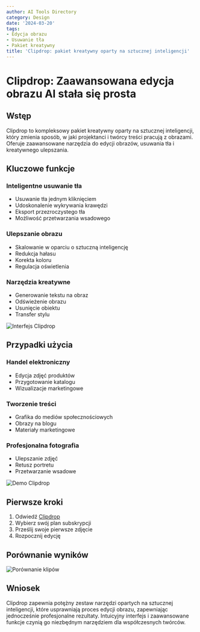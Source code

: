 ```yaml
---
author: AI Tools Directory
category: Design
date: '2024-03-20'
tags:
- Edycja obrazu
- Usuwanie tła
- Pakiet kreatywny
title: 'Clipdrop: pakiet kreatywny oparty na sztucznej inteligencji'
---
```


# Clipdrop: Zaawansowana edycja obrazu AI stała się prosta

## Wstęp

Clipdrop to kompleksowy pakiet kreatywny oparty na sztucznej inteligencji, który zmienia sposób, w jaki projektanci i twórcy treści pracują z obrazami. Oferuje zaawansowane narzędzia do edycji obrazów, usuwania tła i kreatywnego ulepszania.

## Kluczowe funkcje

### Inteligentne usuwanie tła
- Usuwanie tła jednym kliknięciem
- Udoskonalenie wykrywania krawędzi
- Eksport przezroczystego tła
- Możliwość przetwarzania wsadowego

### Ulepszanie obrazu
- Skalowanie w oparciu o sztuczną inteligencję
- Redukcja hałasu
- Korekta koloru
- Regulacja oświetlenia

### Narzędzia kreatywne
- Generowanie tekstu na obraz
- Odświeżenie obrazu
- Usunięcie obiektu
- Transfer stylu

![Interfejs Clipdrop](/imgs/clipdrop/interface.jpg)

## Przypadki użycia

### Handel elektroniczny
- Edycja zdjęć produktów
- Przygotowanie katalogu
- Wizualizacje marketingowe

### Tworzenie treści
- Grafika do mediów społecznościowych
- Obrazy na blogu
- Materiały marketingowe

### Profesjonalna fotografia
- Ulepszanie zdjęć
- Retusz portretu
- Przetwarzanie wsadowe

![Demo Clipdrop](/imgs/clipdrop/demo.jpg)

## Pierwsze kroki

1. Odwiedź [Clipdrop](https://clipdrop.co)
2. Wybierz swój plan subskrypcji
3. Prześlij swoje pierwsze zdjęcie
4. Rozpocznij edycję

## Porównanie wyników

![Porównanie klipów](/imgs/clipdrop/comparison.jpg)

## Wniosek

Clipdrop zapewnia potężny zestaw narzędzi opartych na sztucznej inteligencji, które usprawniają proces edycji obrazu, zapewniając jednocześnie profesjonalne rezultaty. Intuicyjny interfejs i zaawansowane funkcje czynią go niezbędnym narzędziem dla współczesnych twórców.